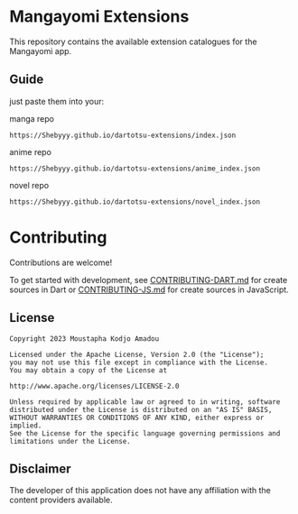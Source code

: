 # Mangayomi Extensions

This repository contains the available extension catalogues for the Mangayomi app.

## Guide
just paste them into your:

manga repo 
```
https://Shebyyy.github.io/dartotsu-extensions/index.json
```

anime repo 
```
https://Shebyyy.github.io/dartotsu-extensions/anime_index.json
```

novel repo 
```
https://Shebyyy.github.io/dartotsu-extensions/novel_index.json
```

# Contributing

Contributions are welcome!

To get started with development, see [CONTRIBUTING-DART.md](./CONTRIBUTING-DART.md) for create sources in Dart or [CONTRIBUTING-JS.md](./CONTRIBUTING-JS.md) for create sources in JavaScript.

## License

    Copyright 2023 Moustapha Kodjo Amadou

    Licensed under the Apache License, Version 2.0 (the "License");
    you may not use this file except in compliance with the License.
    You may obtain a copy of the License at

    http://www.apache.org/licenses/LICENSE-2.0

    Unless required by applicable law or agreed to in writing, software
    distributed under the License is distributed on an "AS IS" BASIS,
    WITHOUT WARRANTIES OR CONDITIONS OF ANY KIND, either express or implied.
    See the License for the specific language governing permissions and
    limitations under the License.



## Disclaimer

The developer of this application does not have any affiliation with the content providers available.
